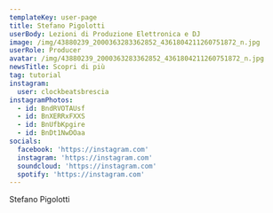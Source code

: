 ```yaml
---
templateKey: user-page
title: Stefano Pigolotti
userBody: Lezioni di Produzione Elettronica e DJ
image: /img/43880239_2000363283362852_4361804211260751872_n.jpg
userRole: Producer
avatar: /img/43880239_2000363283362852_4361804211260751872_n.jpg
newsTitle: Scopri di più
tag: tutorial
instagram:
  user: clockbeatsbrescia
instagramPhotos:
  - id: BndRVOTAUsf
  - id: BnXERRxFXXS
  - id: BnUfbKpgire
  - id: BnDt1NwDOaa
socials:
  facebook: 'https://instagram.com'
  instagram: 'https://instagram.com'
  soundcloud: 'https://instagram.com'
  spotify: 'https://instagram.com'
---
```

Stefano Pigolotti
